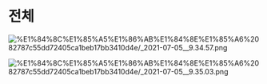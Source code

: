 # 전체

![%E1%84%8C%E1%85%A5%E1%86%AB%E1%84%8E%E1%85%A6%2082787c55dd72405ca1beb17bb3410d4e/_2021-07-05__9.34.57.png](%E1%84%8C%E1%85%A5%E1%86%AB%E1%84%8E%E1%85%A6%2082787c55dd72405ca1beb17bb3410d4e/_2021-07-05__9.34.57.png)

![%E1%84%8C%E1%85%A5%E1%86%AB%E1%84%8E%E1%85%A6%2082787c55dd72405ca1beb17bb3410d4e/_2021-07-05__9.35.03.png](%E1%84%8C%E1%85%A5%E1%86%AB%E1%84%8E%E1%85%A6%2082787c55dd72405ca1beb17bb3410d4e/_2021-07-05__9.35.03.png)